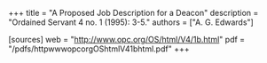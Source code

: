 +++
title = "A Proposed Job Description for a Deacon"
description = "Ordained Servant 4 no. 1 (1995): 3-5."
authors = ["A. G. Edwards"]

[sources]
web = "http://www.opc.org/OS/html/V4/1b.html"
pdf = "/pdfs/httpwwwopcorgOShtmlV41bhtml.pdf"
+++
